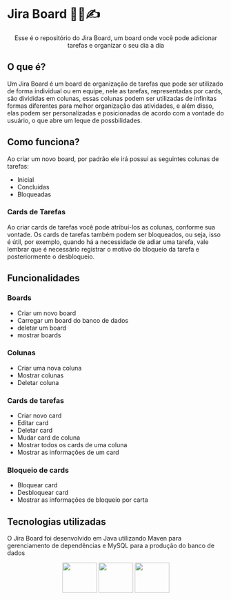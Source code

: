 # Jira Board 👨‍🏫✍
<div align="center">
Esse é o repositório do Jira Board, um board onde você pode adicionar tarefas e organizar o seu dia a dia
</div>

## O que é?
Um Jira Board é um board de organização de tarefas que pode ser utilizado de forma individual ou em equipe, 
nele as tarefas, representadas por cards, são divididas em colunas, essas colunas podem ser utilizadas de infinitas formas diferentes para melhor organização das atividades, 
e além disso, elas podem ser personalizadas e posicionadas de acordo com a vontade do usuário, o que abre um leque de possbilidades.

## Como funciona?
Ao criar um novo board, por padrão ele irá possui as seguintes colunas de tarefas: 
- Inicial
-  Concluídas
-  Bloqueadas

### Cards de Tarefas
Ao criar cards de tarefas você pode atribuí-los as colunas, conforme sua vontade. Os cards de tarefas também podem ser bloqueados, ou seja, 
isso é útil, por exemplo, quando há a necessidade de adiar uma tarefa, vale lembrar que é necessário registrar o motivo do bloqueio da tarefa
e posteriormente o desbloqueio.

## Funcionalidades 

### Boards
- Criar um novo board
- Carregar um board do banco de dados
- deletar um board
- mostrar boards

### Colunas
- Criar uma nova coluna
- Mostrar colunas
- Deletar coluna

### Cards de tarefas
- Criar novo card
- Editar card
- Deletar card
- Mudar card de coluna
- Mostrar todos os cards de uma coluna
- Mostrar as informações de um card

### Bloqueio de cards
- Bloquear card
- Desbloquear card
- Mostrar as informações de bloqueio por carta

## Tecnologias utilizadas
O Jira Board foi desenvolvido em Java utilizando Maven para gerenciamento de dependências e MySQL para a produção do banco de dados
<div align="center">
<img height= "70" width="80" src="https://cdn.jsdelivr.net/gh/devicons/devicon@latest/icons/java/java-original.svg" />
<img  height= "70" width="80" src="https://cdn.jsdelivr.net/gh/devicons/devicon@latest/icons/maven/maven-original.svg" />
<img  height= "70" width="80" src="https://cdn.jsdelivr.net/gh/devicons/devicon@latest/icons/mysql/mysql-original-wordmark.svg" />
</div>    

          
          
